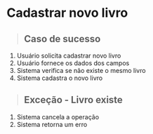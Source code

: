# Cadastrar novo livro

> ## Caso de sucesso
1. Usuário solicita cadastrar novo livro
2. Usuário fornece os dados dos campos
2. Sistema verifica se não existe o mesmo livro
3. Sistema cadastra o novo livro

> ## Exceção - Livro existe
1. Sistema cancela a operação
2. Sistema retorna um erro